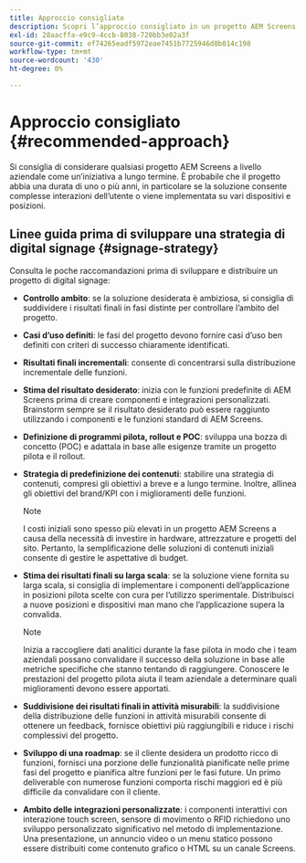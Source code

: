 ```yaml
---
title: Approccio consigliato
description: Scopri l’approccio consigliato in un progetto AEM Screens.
exl-id: 28aacffa-e9c9-4ccb-8038-720bb3e02a3f
source-git-commit: ef74265eadf5972eae7451b7725946d8b014c198
workflow-type: tm+mt
source-wordcount: '430'
ht-degree: 0%

---
```


# Approccio consigliato {#recommended-approach}

Si consiglia di considerare qualsiasi progetto AEM Screens a livello aziendale come un’iniziativa a lungo termine. È probabile che il progetto abbia una durata di uno o più anni, in particolare se la soluzione consente complesse interazioni dell’utente o viene implementata su vari dispositivi e posizioni.

## Linee guida prima di sviluppare una strategia di digital signage {#signage-strategy}

Consulta le poche raccomandazioni prima di sviluppare e distribuire un progetto di digital signage:

* **Controllo ambito**: se la soluzione desiderata è ambiziosa, si consiglia di suddividere i risultati finali in fasi distinte per controllare l’ambito del progetto.

* **Casi d’uso definiti**: le fasi del progetto devono fornire casi d’uso ben definiti con criteri di successo chiaramente identificati.

* **Risultati finali incrementali**: consente di concentrarsi sulla distribuzione incrementale delle funzioni.

* **Stima del risultato desiderato**: inizia con le funzioni predefinite di AEM Screens prima di creare componenti e integrazioni personalizzati. Brainstorm sempre se il risultato desiderato può essere raggiunto utilizzando i componenti e le funzioni standard di AEM Screens.

* **Definizione di programmi pilota, rollout e POC**: sviluppa una bozza di concetto (POC) e adattala in base alle esigenze tramite un progetto pilota e il rollout.

* **Strategia di predefinizione dei contenuti**: stabilire una strategia di contenuti, compresi gli obiettivi a breve e a lungo termine. Inoltre, allinea gli obiettivi del brand/KPI con i miglioramenti delle funzioni.

  >[!NOTE]
  >
  > I costi iniziali sono spesso più elevati in un progetto AEM Screens a causa della necessità di investire in hardware, attrezzature e progetti del sito. Pertanto, la semplificazione delle soluzioni di contenuti iniziali consente di gestire le aspettative di budget.

* **Stima dei risultati finali su larga scala**: se la soluzione viene fornita su larga scala, si consiglia di implementare i componenti dell’applicazione in posizioni pilota scelte con cura per l’utilizzo sperimentale. Distribuisci a nuove posizioni e dispositivi man mano che l’applicazione supera la convalida.

  >[!NOTE]
  >
  > Inizia a raccogliere dati analitici durante la fase pilota in modo che i team aziendali possano convalidare il successo della soluzione in base alle metriche specifiche che stanno tentando di raggiungere. Conoscere le prestazioni del progetto pilota aiuta il team aziendale a determinare quali miglioramenti devono essere apportati.

* **Suddivisione dei risultati finali in attività misurabili**: la suddivisione della distribuzione delle funzioni in attività misurabili consente di ottenere un feedback, fornisce obiettivi più raggiungibili e riduce i rischi complessivi del progetto.

* **Sviluppo di una roadmap**: se il cliente desidera un prodotto ricco di funzioni, fornisci una porzione delle funzionalità pianificate nelle prime fasi del progetto e pianifica altre funzioni per le fasi future. Un primo deliverable con numerose funzioni comporta rischi maggiori ed è più difficile da convalidare con il cliente.

* **Ambito delle integrazioni personalizzate**: i componenti interattivi con interazione touch screen, sensore di movimento o RFID richiedono uno sviluppo personalizzato significativo nel metodo di implementazione. Una presentazione, un annuncio video o un menu statico possono essere distribuiti come contenuto grafico o HTML su un canale Screens.
